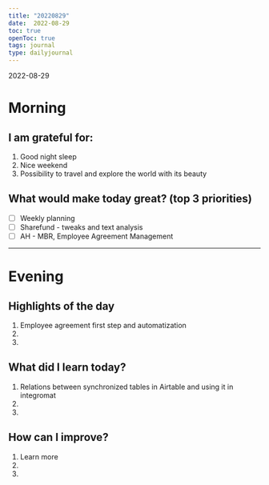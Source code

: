 ```yaml
---
title: "20220829"
date:  2022-08-29
toc: true
openToc: true
tags: journal
type: dailyjournal
---
```


 2022-08-29
# Morning
## I am grateful for:
1. Good night sleep 
2. Nice weekend 
3. Possibility to travel and explore the world with its beauty

## What would make today great? (top 3 priorities)
- [ ] Weekly planning
- [ ] Sharefund - tweaks and text analysis
- [ ] AH - MBR, Employee Agreement Management

---
# Evening
## Highlights of the day
1.  Employee agreement first step and automatization
2.  
3.  

## What did I learn today?
1.  Relations between synchronized tables in Airtable and using it in integromat
2. 
3. 

## How can I improve?
1.  Learn more
2.  
3.  